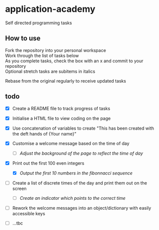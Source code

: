 # application-academy
Self directed programming tasks

## How to use
Fork the repository into your personal workspace  
Work through the list of tasks below  
As you complete tasks, check the box with an x and commit to your repository  
Optional stretch tasks are subitems in italics

Rebase from the original regularly to receive updated tasks

## todo
- [x] Create a README file to track progress of tasks 
- [x] Initialise a HTML file to view coding on the page
- [x] Use concatenation of variables to create "This has been created with the deft hands of {Your name}"
- [x] Customise a welcome message based on the time of day
  - [ ] _Adjust the background of the page to reflect the time of day_
- [x] Print out the first 100 even integers
  - [x] _Output the first 10 numbers in the fibonnacci sequence_
- [ ] Create a list of discrete times of the day and print them out on the screen
  - [ ] _Create an indicator which points to the correct time_
- [ ] Rework the welcome messages into an object/dictionary with easily accessible keys
- [ ] ...tbc


